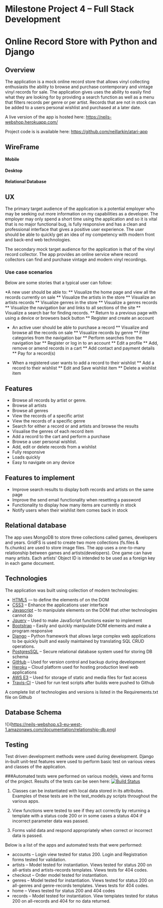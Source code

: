 # Milestone Project 4 – Full Stack Development
# Online Record Store with Python and Django

## Overview
The application is a mock online record store that allows vinyl collecting enthusiasts the ability to browse and purchase contemporary and vintage vinyl records for sale. The application gives uses the ability to easily find what they are looking for by providing a search function as well as a menu that filters records per genre or per artist. Records that are not in stock can be added to a users personal wishlist and purchased at a later date.

A live version of the app is hosted here: https://neils-webshop.herokuapp.com/ 

Project code is is available here: https://github.com/neillarkin/atari-app 

## WireFrame
#### Mobile


#### Desktop


#### Relational Database


## UX
The primary target audience of the application is a potential employer who may be seeking out more information on my capabilities as a developer. The employer may only spend a short time using the application and so it is vital that is no major functional bug, is fully responsive and has a clean and professional interface that gives a positive user experience. The user should be able to quickly get an idea of my competency with modern front and back-end web technologies.
 

The secondary mock target audience for the application is that of the vinyl record collector. The app provides an online service where record collectors can find and purchase vintage and modern vinyl recordings.

### Use case scenarios
Below are some stories that a typical user can follow:

*A new user should be able to:
** Visualize the home page and view all the records currently on sale
** Visualize the artists in the store
** Visualize an artists records
** Visualize genres in the store
** Visualize a genres records
** Visualize the navigation bar and links to all sections of the site
** Visualize a search bar for finding records.
** Return to a previous page with using a device or browsers back button
** Register and create an account

* An active user should be able to purchase a record
** Visualize and browse all the records on sale
** Visualize records by genre
** Filter categories from the navigation bar
** Perform searches from the navigation bar
** Register or log in to an account
** Edit a profile
** Add, remove or amend records in a cart
** Add contact and payment details
** Pay for a record(s) 

* When a registered user wants to add a record to their wishlist
** Add a record to their wishlist
** Edit and Save wishlist item
** Delete a wishlist item

## Features
* Browse all records by artist or genre.
* Browse all artists
* Browse all genres
* View the records of a specific artist
* View the records of a specific genre
* Search for either a record or and artists and browse the results
* Visualise the genres of each record item
* Add a record to the cart and perform a purchase
* Browse a user personal wishlist.
* Add, edit or delete records from a wishlist
* Fully responsive
* Loads quickly
* Easy to navigate on any device

## Features to implement
* Improve search results to display both records and artists on the same page
* Improve the send email functionality when resetting a password
* Functionality to display how many items are currently in stock
* Notify users when their wishlist item comes back in stock

## Relational database
The app uses MongoDB to store three collections called games, developers and years. GridFS is used to create two more collections (fs.files & fs.chunks) are used to store image files.
The app uses a one-to-many relationship between games and artists(developers). One game can have many artists. Each artists’ Object ID is intended to be used as a foreign key in each game document.

## Technologies
The application was built using collection of modern technologies:
* [HTML5](https://developer.mozilla.org/en-US/docs/Web/Guide/HTML/HTML5)  -– to define the elements of on the DOM
* [CSS3](https://developer.mozilla.org/en-US/docs/Archive/CSS3) – Enhance the applications user interface
* [Javascript](https://developer.mozilla.org/en-US/docs/Web/JavaScript) – to manipulate elements on the DOM that other technologies cannot do
* [Jquery](https://jquery.com/) – Used to make JavaScript functions easier to implement
* [Bootstrap](https://getbootstrap.com/) – Easily and quickly manipulate DOM elements and make a program responsive 
* [Django](https://www.djangoproject.com/) – Python framework that allows large complex web applications to be quickly built and easily maintained by translating SQL CRUD operations.
* [PostgresSQL](https://www.postgresql.org/) – Secure relational database system used for storing DB schema
* [GitHub](https://github.com/) – Used for version control and backup during development
* [Heroku](https://www.heroku.com/) – Cloud platform used for hosting production level web applications
* [AWS E3](https://aws.amazon.com/s3/) – Used for storage of static and media files for fast access
* [Travis-CI](https://travis-ci.org/) – Used for run test scripts after builds were pushed to Github

A complete list of technologies and versions is listed in the Requirements.txt file on Github

## Database Schema
!{}(https://neils-webshop.s3-eu-west-1.amazonaws.com/documentation/relationship-db.png)

## Testing
Test driven development methods were used during development. Django in-built unit-test features were used to perform basic test on various views and classes of the application. 

###Automated tests were performed on various models, views and forms of the project.
Results of the tests can be seen here: 
[![Build Status](https://travis-ci.org/neillarkin/webshop.svg?branch=master)](https://travis-ci.org/neillarkin/webshop)


1)  Classes can be instantiated with local data stored in its attributes. Examples of these tests are in the test_models.py scripts throughout the various apps.

2) View functions were tested to see if they act correctly by returning a template with a status code 200 or in some cases a status 404 if incorrect parameter data was passed.

3) Forms valid data and respond appropriately when correct or incorrect data is passed.

Below is a list of the apps and automated tests that were performed:
* accounts – Login view tested for status 200. Login and Registration forms tested for validation.
* artists – Model tested for instantiation. Views tested for status 200 on all-artists and artists-records templates. Views tests for 404 codes.
* checkout – Order model tested for instantiation.
* genres – Model tested for instantiation. Views tested for status 200 on all-genres and genre-records templates. Views tests for 404 codes.
* home –  Views tested for status 200 and 404 codes
* records – Model tested for instantiation. View templates tested for status 200 on all-records and 404 for no data returned.